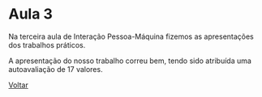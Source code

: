 # Aula 3

Na terceira aula de Interação Pessoa-Máquina fizemos as apresentações dos trabalhos práticos.

A apresentação do nosso trabalho correu bem, tendo sido atribuída uma autoavaliação de 17 valores.

[Voltar](../readme.md)
